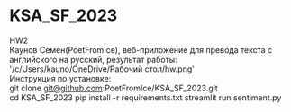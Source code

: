 # KSA_SF_2023
HW2  
Каунов Семен(PoetFromIce), веб-приложение для превода текста с английского на русский, результат работы:  
'/c/Users/kauno/OneDrive/Рабочий стол/hw.png'  
Инструкция по установке:  
git clone git@github.com:PoetFromIce/KSA_SF_2023.git  
cd KSA_SF_2023
pip install -r requirements.txt
streamlit run sentiment.py
